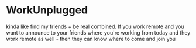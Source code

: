 # WorkUnplugged
kinda like find my friends + be real combined. If you work remote and you want to announce to your friends where you're working from today and they work remote as well - then they can know where to come and join you

